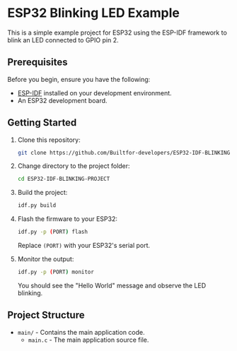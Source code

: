 # ESP32 Blinking LED Example

This is a simple example project for ESP32 using the ESP-IDF framework to blink an LED connected to GPIO pin 2.

## Prerequisites

Before you begin, ensure you have the following:

- [ESP-IDF](https://docs.espressif.com/projects/esp-idf/en/latest/esp32/get-started/) installed on your development environment.
- An ESP32 development board.

## Getting Started

1. Clone this repository:

    ```bash
    git clone https://github.com/Builtfor-developers/ESP32-IDF-BLINKING-PROJECT.git
    ```

2. Change directory to the project folder:

    ```bash
    cd ESP32-IDF-BLINKING-PROJECT
    ```

3. Build the project:

    ```bash
    idf.py build
    ```

4. Flash the firmware to your ESP32:

    ```bash
    idf.py -p (PORT) flash
    ```

    Replace `(PORT)` with your ESP32's serial port.

5. Monitor the output:

    ```bash
    idf.py -p (PORT) monitor
    ```

    You should see the "Hello World" message and observe the LED blinking.

## Project Structure

- `main/` - Contains the main application code.
  - `main.c` - The main application source file.

